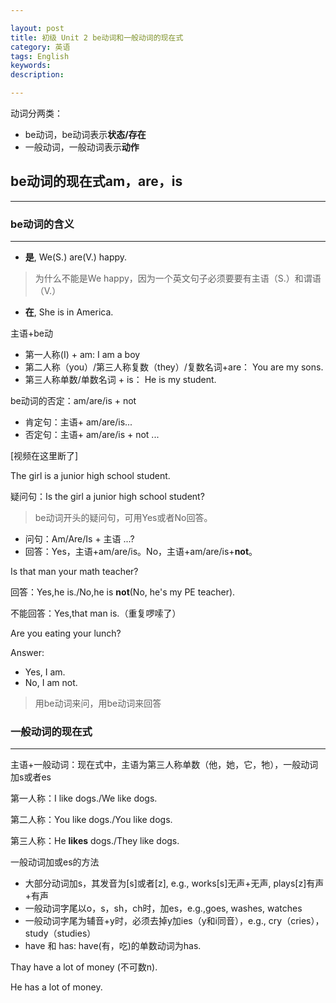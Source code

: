 ```yaml
---

layout: post
title: 初级 Unit 2 be动词和一般动词的现在式
category: 英语
tags: English
keywords: 
description: 

---
```


动词分两类：

- be动词，be动词表示**状态/存在**
- 一般动词，一般动词表示**动作**

## be动词的现在式am，are，is

----------

### be动词的含义

----------

- **是**, We(S.) are(V.) happy.

>为什么不能是We happy，因为一个英文句子必须要要有主语（S.）和谓语（V.）

- **在**, She is in America.

主语+be动

- 第一人称(I) + am: I am a boy
- 第二人称（you）/第三人称复数（they）/复数名词+are： You are my sons.
- 第三人称单数/单数名词 + is： He is my student.

be动词的否定：am/are/is + not

- 肯定句：主语+ am/are/is...
- 否定句：主语+ am/are/is + not ...

[视频在这里断了]

The girl is a junior high school student.

疑问句：Is the girl a junior high school student?

>be动词开头的疑问句，可用Yes或者No回答。

- 问句：Am/Are/Is + 主语 ...?
- 回答：Yes，主语+am/are/is。No，主语+am/are/is+**not**。 

Is that man your math teacher?

回答：Yes,he is./No,he is **not**(No, he's my PE teacher).

不能回答：Yes,that man is.（重复啰嗦了）

Are you eating your lunch?

Answer: 

- Yes, I am. 
- No, I am not.

>用be动词来问，用be动词来回答

### 一般动词的现在式

----------

主语+一般动词：现在式中，主语为第三人称单数（他，她，它，牠），一般动词加s或者es

第一人称：I like dogs./We like dogs.

第二人称：You like dogs./You like dogs.

第三人称：He **likes** dogs./They like dogs.

一般动词加或es的方法

- 大部分动词加s，其发音为[s]或者[z], e.g., works[s]无声+无声, plays[z]有声+有声
- 一般动词字尾以o，s，sh，ch时，加es，e.g.,goes, washes, watches
- 一般动词字尾为辅音+y时，必须去掉y加ies（y和i同音），e.g., cry（cries）， study（studies） 
- have 和 has: have(有，吃)的单数动词为has.
	
Thay have a lot of money (不可数n).

He has a lot of money.